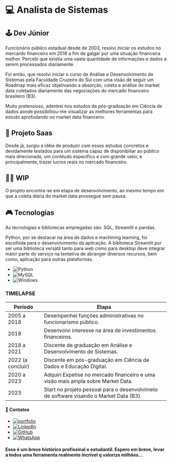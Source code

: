 
# 💻 Analista de Sistemas

## 🕹 Dev Júnior
Funcionário público estadual desde de 2003, resolvi iniciar os estudos no mercardo financeiro em 2018 a fim de galgar por uma situação financeira melhor. Percebi que existia uma vasta quantidade de informações e dados a serem processados diariamente.

Foi então, que resolvi iniciar o curso de Análise e Desenvolvimento de Sistemas  pela Faculdade Cruzeiro do Sul com uma visão de seguir um Roadmap mais eficaz objetivando a absorção, coleta e análise do market data coletados diariamente das negociações do mercado financeiro brasileiro (B3).

Muito pretensioso, adentrei nos estudos de pós-graduação em Ciência de dados aonde possibilitou-me visualizar as melhores ferramentas para estudo aprofudando no market data financeiro.

## 🎲 Projeto Saas
Desde já, surgiu a idéia de produzir com esses estudos concretos e devidamente testados para um sistema capaz de disponibiliar ao público mais direcionado, um contéudo específico e com grande valor, e principalmente, trazer lucros reais no mercado financeiro.

## 🚶‍♂️ WIP
O projeto encontra-se em etapa de desenvolvimento, ao mesmo tempo em que a coleta diária do market data prossegue sem pausa.
 
## 🎮 Tecnologias
As tecnologias e bibliotecas empregadas são: SQL, Streamlit e pandas. 

Python, por se destacar na área de dados e machining learning, foi escolhida para o desenvolvimento da aplicação. A biblioteca Streamlit por ser uma biblioteca versátil tanto para web como para desktop deve integrar maior parte do serviço na tentativa de abranger diversos recursos, bem como, aplicação para outras plataformas.
- ![Python](https://img.shields.io/badge/Python-000?style=for-the-badge&logo=python)
- ![MySQL](https://img.shields.io/badge/MySQL-000?style=for-the-badge&logo=mysql&logoColor=005C84)
- ![Windows](https://img.shields.io/badge/Windows-000?style=for-the-badge&logo=windows&logoColor=2CA5E0)

### TIMELAPSE
|Período|Etapa|
|----|-----|
2005 a 2018|Desempenhei funções administrativas no funcionarismo público.
2018|Desenvolvi interesse na área de investimentos financeiros.
2018 a 2021|Discente de graduação em Análise e Desenvolvimento de Sistemas.
2022 (a concluir)|Discente em pós-graduação em Ciência de Dados e Educação Digital.
2020 a 2023|Adquiri Expetise no mercado financeiro e uma visão mais ampla sobre Market Data.
2023|Start no projeto pessoal para o desenvolvimeto de software visando o Market Data (B3).

#### 🧾 Contatos
- [![portfolio](https://img.shields.io/badge/DIO-70?style=for-the-badge&logo=ko-fi&logoColor=white)](https://www.dio.me/users/calc_2005)
- [![LinkedIn](https://img.shields.io/badge/LinkedIn-0aa?style=for-the-badge&logo=linkedin&logoColor=0E76A8)](https://linkedin.com/in/andrélima-brézil)
- [![GitHub](https://img.shields.io/badge/GitHbt-afd?style=for-the-badge&logo=github&logoColor=white)](https://github.com/candrelima)
- [![WhatsApp](https://img.shields.io/badge/WhatsApp-25D366?style=for-the-badge&logo=whatsapp&logoColor=white)](https://wa.me/5585987340943)

#### Esse é um breve histórico profissinal e estudantil. Espero em breve, levar a todos uma ferramenta realmente incrível q valorize milhões...
